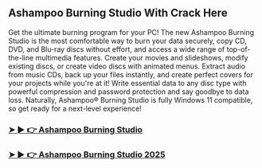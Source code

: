 ## Ashampoo Burning Studio With Crack Here

Get the ultimate burning program for your PC! The new Ashampoo Burning Studio is the most comfortable way to burn your data securely, copy CD, DVD, and Blu-ray discs without effort, and access a wide range of top-of-the-line multimedia features. Create your movies and slideshows, modify existing discs, or create video discs with animated menus. Extract audio from music CDs, back up your files instantly, and create perfect covers for your projects while you're at it! Write essential data to any disc type with powerful compression and password protection and say goodbye to data loss. Naturally, Ashampoo® Burning Studio is fully Windows 11 compatible, so get ready for a next-level experience!

### [➤ ► 👉 Ashampoo Burning Studio](https://tinyurl.com/9rdtyvz2)

### [➤ ► 👉 Ashampoo Burning Studio 2025](https://tinyurl.com/9rdtyvz2)
